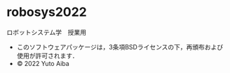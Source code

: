 # robosys2022
ロボットシステム学　授業用

  * このソフトウェアパッケージは，3条項BSDライセンスの下，再頒布および使用が許可されます．
  * © 2022 Yuto Aiba


